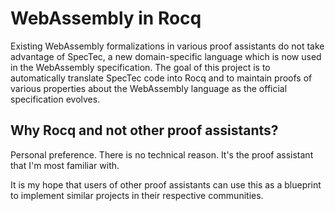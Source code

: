 # WebAssembly in Rocq

Existing WebAssembly formalizations in various proof assistants do not take advantage of SpecTec, a new domain-specific language which is now used in the WebAssembly specification. The goal of this project is to automatically translate SpecTec code into Rocq and to maintain proofs of various properties about the WebAssembly language as the official specification evolves.

## Why Rocq and not other proof assistants?

Personal preference. There is no technical reason. It's the proof assistant that I'm most familiar with.

It is my hope that users of other proof assistants can use this as a blueprint to implement similar projects in their respective communities.
